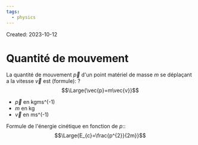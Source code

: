 ```yaml
---
tags:
  - physics
---
```

Created: 2023-10-12

# Quantité de mouvement
La quantité de mouvement $\vec{p}$ d'un point matériel de masse $m$ se déplaçant a la vitesse $\vec{v}$ est (formule):
?
$$\Large{\vec{p}=m\vec{v}}$$
- $\vec{p}$ en kgms^(-1)
- $m$ en kg
- $\vec{v}$ en ms^(-1)
<!--SR:!2023-11-19,25,250-->

Formule de l'énergie cinétique en fonction de $p$::$$\Large{E_{c}=\frac{p^{2}}{2m}}$$
<!--SR:!2023-12-02,17,150-->